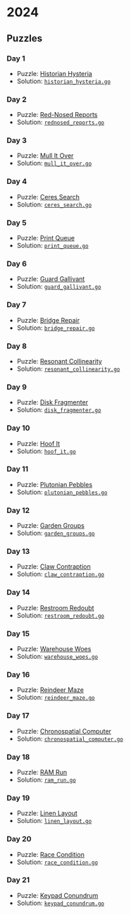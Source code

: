 # 2024

## Puzzles

### Day 1
* Puzzle: [Historian Hysteria](https://adventofcode.com/2024/day/1)
* Solution: [`historian_hysteria.go`](day-01/historian_hysteria.go)

### Day 2
* Puzzle: [Red-Nosed Reports](https://adventofcode.com/2024/day/2)
* Solution: [`rednosed_reports.go`](day-02/rednosed_reports.go)

### Day 3
* Puzzle: [Mull It Over](https://adventofcode.com/2024/day/3)
* Solution: [`mull_it_over.go`](day-03/mull_it_over.go)

### Day 4
* Puzzle: [Ceres Search](https://adventofcode.com/2024/day/4)
* Solution: [`ceres_search.go`](day-04/ceres_search.go)

### Day 5
* Puzzle: [Print Queue](https://adventofcode.com/2024/day/5)
* Solution: [`print_queue.go`](day-05/print_queue.go)

### Day 6
* Puzzle: [Guard Gallivant](https://adventofcode.com/2024/day/6)
* Solution: [`guard_gallivant.go`](day-06/guard_gallivant.go)

### Day 7
* Puzzle: [Bridge Repair](https://adventofcode.com/2024/day/7)
* Solution: [`bridge_repair.go`](day-07/bridge_repair.go)

### Day 8
* Puzzle: [Resonant Collinearity](https://adventofcode.com/2024/day/8)
* Solution: [`resonant_collinearity.go`](day-08/resonant_collinearity.go)

### Day 9
* Puzzle: [Disk Fragmenter](https://adventofcode.com/2024/day/9)
* Solution: [`disk_fragmenter.go`](day-09/disk_fragmenter.go)

### Day 10
* Puzzle: [Hoof It](https://adventofcode.com/2024/day/10)
* Solution: [`hoof_it.go`](day-10/hoof_it.go)

### Day 11
* Puzzle: [Plutonian Pebbles](https://adventofcode.com/2024/day/11)
* Solution: [`plutonian_pebbles.go`](day-11/plutonian_pebbles.go)

### Day 12
* Puzzle: [Garden Groups](https://adventofcode.com/2024/day/12)
* Solution: [`garden_groups.go`](day-12/garden_groups.go)

### Day 13
* Puzzle: [Claw Contraption](https://adventofcode.com/2024/day/13)
* Solution: [`claw_contraption.go`](day-13/claw_contraption.go)

### Day 14
* Puzzle: [Restroom Redoubt](https://adventofcode.com/2024/day/14)
* Solution: [`restroom_redoubt.go`](day-14/restroom_redoubt.go)

### Day 15
* Puzzle: [Warehouse Woes](https://adventofcode.com/2024/day/15)
* Solution: [`warehouse_woes.go`](day-15/warehouse_woes.go)

### Day 16
* Puzzle: [Reindeer Maze](https://adventofcode.com/2024/day/16)
* Solution: [`reindeer_maze.go`](day-16/reindeer_maze.go)

### Day 17
* Puzzle: [Chronospatial Computer](https://adventofcode.com/2024/day/17)
* Solution: [`chronospatial_computer.go`](day-17/chronospatial_computer.go)

### Day 18
* Puzzle: [RAM Run](https://adventofcode.com/2024/day/18)
* Solution: [`ram_run.go`](day-18/ram_run.go)

### Day 19
* Puzzle: [Linen Layout](https://adventofcode.com/2024/day/19)
* Solution: [`linen_layout.go`](day-19/linen_layout.go)

### Day 20
* Puzzle: [Race Condition](https://adventofcode.com/2024/day/20)
* Solution: [`race_condition.go`](day-20/race_condition.go)

### Day 21
* Puzzle: [Keypad Conundrum](https://adventofcode.com/2024/day/21)
* Solution: [`keypad_conundrum.go`](day-21/keypad_conundrum.go)
